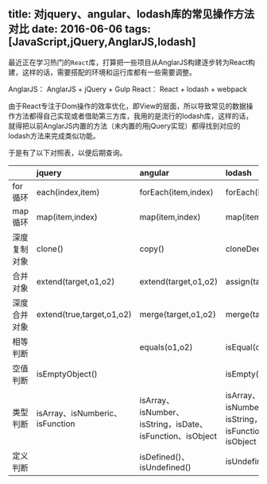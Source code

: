 title: 对jquery、angular、lodash库的常见操作方法对比
date: 2016-06-06
tags: [JavaScript,jQuery,AnglarJS,lodash]
---
最近正在学习热门的`React`库，打算把一些项目从AnglarJS构建逐步转为React构建，这样的话，需要搭配的环境和运行库都有一些需要调整。

AnglarJS： AnglarJS + jQuery + Gulp
React：    React + lodash + webpack

由于React专注于Dom操作的效率优化，即View的层面，所以导致常见的数据操作方法都得自己实现或者借助第三方库，我用的是流行的lodash库，这样的话，就得把以前AnglarJS内置的方法（未内置的用jQuery实现）都得找到对应的lodash方法来完成类似功能。

于是有了以下对照表，以便后期查询。



|               | jquery                    | angular                | lodash                |
| ------------- | :-----                    | :-----                 | :-----                |
| for循环        | each(index,item)          | forEach(item,index)    | forEach(item,index)   |
| map循环        | map(item,index)           | map(item,index)        | map(item,index)       |
| 深度复制对象     | clone()                  | copy()                 | cloneDeep()           |
| 合并对象        | extend(target,o1,o2)      | extend(target,o1,o2)  | assign(target,o1,o2)  |
| 深度合并对象     | extend(true,target,o1,o2) | merge(target,o1,o2)   | merge(target,o1,o2)   |
| 相等判断         |                          | equals(o1,o2)         | isEqual(o1,o2)         |
| 空值判断         | isEmptyObject()          |                        | isEmpty()              |
| 类型判断         | isArray、isNumberic、isFunction | isArray、isNumber、isString，isDate、isFunction、isObject | isArray、isNumber、isString，isDate、isFunction、isObject |
| 定义判断         |                          | isDefined()、isUndefined() | isUndefined()      |
